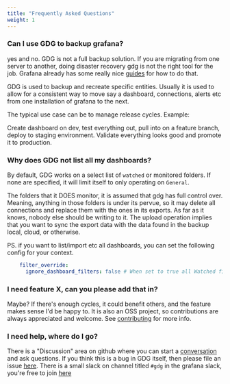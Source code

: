 ```yaml
---
title: "Frequently Asked Questions"
weight: 1
---
```


### Can I use GDG to backup grafana?

yes and no.  GDG is not a full backup solution.  If you are migrating from one server to another, doing disaster recovery gdg is not the right tool for the job.  Grafana already has some really nice [guides](https://grafana.com/docs/grafana/latest/administration/back-up-grafana/) for how to do that.

GDG is used to backup and recreate specific entities.  Usually it is used to allow for a consistent way to move say a dashboard, connections, alerts etc from one installation of grafana to the next.

The typical use case can be to manage release cycles.  Example:

Create dashboard on dev, test everything out, pull into on a feature branch, deploy to staging environment.  Validate everything looks good and promote it to production.

### Why does GDG not list all my dashboards?

By default, GDG works on a select list of `watched` or monitored folders.  If none are specified, it will limit itself to only operating on `General`.

The folders that it DOES monitor, it is assumed that gdg has full control over. Meaning, anything in those folders is under its pervue, so it may delete all connections and replace them with the ones in its exports.  As far as it knows, nobody else should be writing to it.  The upload operation implies that you want to sync the export data with the data found in the backup local, cloud, or otherwise.

PS. if you want to list/import etc all dashboards, you can set the following config for your context.

```yaml
    filter_override:
      ignore_dashboard_filters: false # When set to true all Watched filtered folders will be ignored and ALL folders will be acted on

```

### I need feature X, can you please add that in?

Maybe? If there's enough cycles, it could benefit others, and the feature makes sense I'd be happy to.  It is also an OSS project, so contributions are always appreciated and welcome. See [contributing](https://software.es.net/gdg/docs/developer/contributing/) for more info.

### I need help, where do I go?

There is a "Discussion" area on github where you can start a [conversation](https://github.com/esnet/gdg/discussions) and ask questions.  If you think this is a bug in GDG itself, then please file an issue [here](https://github.com/esnet/gdg/issues).  There is a small slack on channel titled `#gdg` in the grafana slack, you're free to join [here](https://slack.grafana.com/)
